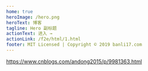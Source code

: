 ```yaml
---
home: true
heroImage: /hero.png
heroText: 博客
tagline: Hero 副标题
actionText: 进入 →
actionLink: /f2e/html/1.html
footer: MIT Licensed | Copyright © 2019 banli17.com
---
```


https://www.cnblogs.com/andong2015/p/9981363.html
